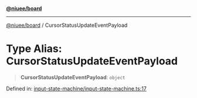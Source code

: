 [**@niuee/board**](../README.md)

***

[@niuee/board](../globals.md) / CursorStatusUpdateEventPayload

# Type Alias: CursorStatusUpdateEventPayload

> **CursorStatusUpdateEventPayload**: `object`

Defined in: [input-state-machine/input-state-machine.ts:17](https://github.com/niuee/board/blob/e6c1edcccf6525a0cc9088782c7c4653e837f533/src/input-state-machine/input-state-machine.ts#L17)
